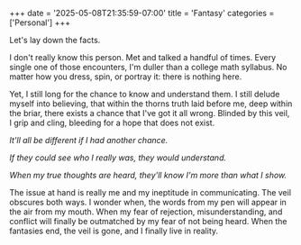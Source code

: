 +++
date = '2025-05-08T21:35:59-07:00'
title = 'Fantasy'
categories = ['Personal']
+++

Let's lay down the facts. 

I don't really know this person. Met and talked a handful of times. Every single one of those encounters, I'm duller than a college math syllabus. No matter how you dress, spin, or portray it: there is nothing here. 

Yet, I still long for the chance to know and understand them. I still delude myself into believing, that within the thorns truth laid before me, deep within the briar, there exists a chance that I've got it all wrong. Blinded by this veil, I grip and cling, bleeding for a hope that does not exist. 

*It'll all be different if I had another chance.* 

*If they could see who I really was, they would understand.*

*When my true thoughts are heard, they'll know I'm more than what I show.*

The issue at hand is really me and my ineptitude in communicating. The veil obscures both ways. I wonder when, the words from my pen will appear in the air from my mouth. When my fear of rejection, misunderstanding, and conflict will finally be outmatched by my fear of not being heard. When the fantasies end, the veil is gone, and I finally live in reality.